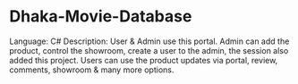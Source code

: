 # Dhaka-Movie-Database
Language: C# Description: User &amp; Admin use this portal. Admin can add the product, control the showroom, create a user to the admin, the session also added this project. Users can use the product updates via portal, review, comments, showroom &amp; many more options.
